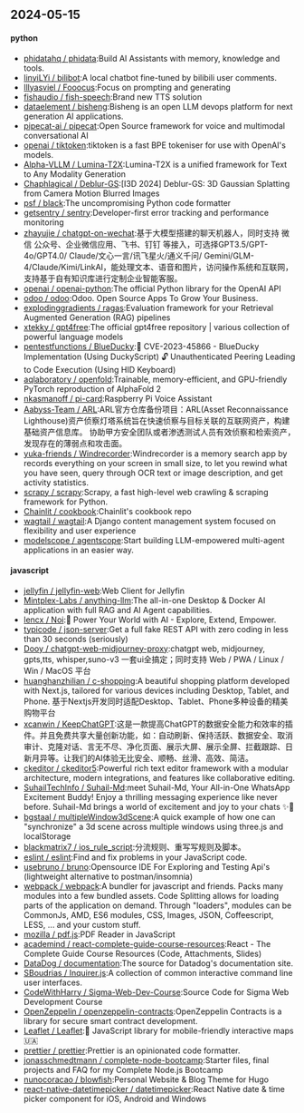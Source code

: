 ## 2024-05-15

#### python
* [phidatahq / phidata](https://github.com/phidatahq/phidata):Build AI Assistants with memory, knowledge and tools.
* [linyiLYi / bilibot](https://github.com/linyiLYi/bilibot):A local chatbot fine-tuned by bilibili user comments.
* [lllyasviel / Fooocus](https://github.com/lllyasviel/Fooocus):Focus on prompting and generating
* [fishaudio / fish-speech](https://github.com/fishaudio/fish-speech):Brand new TTS solution
* [dataelement / bisheng](https://github.com/dataelement/bisheng):Bisheng is an open LLM devops platform for next generation AI applications.
* [pipecat-ai / pipecat](https://github.com/pipecat-ai/pipecat):Open Source framework for voice and multimodal conversational AI
* [openai / tiktoken](https://github.com/openai/tiktoken):tiktoken is a fast BPE tokeniser for use with OpenAI's models.
* [Alpha-VLLM / Lumina-T2X](https://github.com/Alpha-VLLM/Lumina-T2X):Lumina-T2X is a unified framework for Text to Any Modality Generation
* [Chaphlagical / Deblur-GS](https://github.com/Chaphlagical/Deblur-GS):[I3D 2024] Deblur-GS: 3D Gaussian Splatting from Camera Motion Blurred Images
* [psf / black](https://github.com/psf/black):The uncompromising Python code formatter
* [getsentry / sentry](https://github.com/getsentry/sentry):Developer-first error tracking and performance monitoring
* [zhayujie / chatgpt-on-wechat](https://github.com/zhayujie/chatgpt-on-wechat):基于大模型搭建的聊天机器人，同时支持 微信 公众号、企业微信应用、飞书、钉钉 等接入，可选择GPT3.5/GPT-4o/GPT4.0/ Claude/文心一言/讯飞星火/通义千问/ Gemini/GLM-4/Claude/Kimi/LinkAI，能处理文本、语音和图片，访问操作系统和互联网，支持基于自有知识库进行定制企业智能客服。
* [openai / openai-python](https://github.com/openai/openai-python):The official Python library for the OpenAI API
* [odoo / odoo](https://github.com/odoo/odoo):Odoo. Open Source Apps To Grow Your Business.
* [explodinggradients / ragas](https://github.com/explodinggradients/ragas):Evaluation framework for your Retrieval Augmented Generation (RAG) pipelines
* [xtekky / gpt4free](https://github.com/xtekky/gpt4free):The official gpt4free repository | various collection of powerful language models
* [pentestfunctions / BlueDucky](https://github.com/pentestfunctions/BlueDucky):🚨 CVE-2023-45866 - BlueDucky Implementation (Using DuckyScript) 🔓 Unauthenticated Peering Leading to Code Execution (Using HID Keyboard)
* [aqlaboratory / openfold](https://github.com/aqlaboratory/openfold):Trainable, memory-efficient, and GPU-friendly PyTorch reproduction of AlphaFold 2
* [nkasmanoff / pi-card](https://github.com/nkasmanoff/pi-card):Raspberry Pi Voice Assistant
* [Aabyss-Team / ARL](https://github.com/Aabyss-Team/ARL):ARL官方仓库备份项目：ARL(Asset Reconnaissance Lighthouse)资产侦察灯塔系统旨在快速侦察与目标关联的互联网资产，构建基础资产信息库。 协助甲方安全团队或者渗透测试人员有效侦察和检索资产，发现存在的薄弱点和攻击面。
* [yuka-friends / Windrecorder](https://github.com/yuka-friends/Windrecorder):Windrecorder is a memory search app by records everything on your screen in small size, to let you rewind what you have seen, query through OCR text or image description, and get activity statistics.
* [scrapy / scrapy](https://github.com/scrapy/scrapy):Scrapy, a fast high-level web crawling & scraping framework for Python.
* [Chainlit / cookbook](https://github.com/Chainlit/cookbook):Chainlit's cookbook repo
* [wagtail / wagtail](https://github.com/wagtail/wagtail):A Django content management system focused on flexibility and user experience
* [modelscope / agentscope](https://github.com/modelscope/agentscope):Start building LLM-empowered multi-agent applications in an easier way.

#### javascript
* [jellyfin / jellyfin-web](https://github.com/jellyfin/jellyfin-web):Web Client for Jellyfin
* [Mintplex-Labs / anything-llm](https://github.com/Mintplex-Labs/anything-llm):The all-in-one Desktop & Docker AI application with full RAG and AI Agent capabilities.
* [lencx / Noi](https://github.com/lencx/Noi):🚀 Power Your World with AI - Explore, Extend, Empower.
* [typicode / json-server](https://github.com/typicode/json-server):Get a full fake REST API with zero coding in less than 30 seconds (seriously)
* [Dooy / chatgpt-web-midjourney-proxy](https://github.com/Dooy/chatgpt-web-midjourney-proxy):chatgpt web, midjourney, gpts,tts, whisper,suno-v3 一套ui全搞定；同时支持 Web / PWA / Linux / Win / MacOS 平台
* [huanghanzhilian / c-shopping](https://github.com/huanghanzhilian/c-shopping):A beautiful shopping platform developed with Next.js, tailored for various devices including Desktop, Tablet, and Phone. 基于Nextjs开发同时适配Desktop、Tablet、Phone多种设备的精美购物平台
* [xcanwin / KeepChatGPT](https://github.com/xcanwin/KeepChatGPT):这是一款提高ChatGPT的数据安全能力和效率的插件。并且免费共享大量创新功能，如：自动刷新、保持活跃、数据安全、取消审计、克隆对话、言无不尽、净化页面、展示大屏、展示全屏、拦截跟踪、日新月异等。让我们的AI体验无比安全、顺畅、丝滑、高效、简洁。
* [ckeditor / ckeditor5](https://github.com/ckeditor/ckeditor5):Powerful rich text editor framework with a modular architecture, modern integrations, and features like collaborative editing.
* [SuhailTechInfo / Suhail-Md](https://github.com/SuhailTechInfo/Suhail-Md):meet Suhail-Md, Your All-in-One WhatsApp Excitement Buddy! Enjoy a thrilling messaging experience like never before. Suhail-Md brings a world of excitement and joy to your chats ✨🤖
* [bgstaal / multipleWindow3dScene](https://github.com/bgstaal/multipleWindow3dScene):A quick example of how one can "synchronize" a 3d scene across multiple windows using three.js and localStorage
* [blackmatrix7 / ios_rule_script](https://github.com/blackmatrix7/ios_rule_script):分流规则、重写写规则及脚本。
* [eslint / eslint](https://github.com/eslint/eslint):Find and fix problems in your JavaScript code.
* [usebruno / bruno](https://github.com/usebruno/bruno):Opensource IDE For Exploring and Testing Api's (lightweight alternative to postman/insomnia)
* [webpack / webpack](https://github.com/webpack/webpack):A bundler for javascript and friends. Packs many modules into a few bundled assets. Code Splitting allows for loading parts of the application on demand. Through "loaders", modules can be CommonJs, AMD, ES6 modules, CSS, Images, JSON, Coffeescript, LESS, ... and your custom stuff.
* [mozilla / pdf.js](https://github.com/mozilla/pdf.js):PDF Reader in JavaScript
* [academind / react-complete-guide-course-resources](https://github.com/academind/react-complete-guide-course-resources):React - The Complete Guide Course Resources (Code, Attachments, Slides)
* [DataDog / documentation](https://github.com/DataDog/documentation):The source for Datadog's documentation site.
* [SBoudrias / Inquirer.js](https://github.com/SBoudrias/Inquirer.js):A collection of common interactive command line user interfaces.
* [CodeWithHarry / Sigma-Web-Dev-Course](https://github.com/CodeWithHarry/Sigma-Web-Dev-Course):Source Code for Sigma Web Development Course
* [OpenZeppelin / openzeppelin-contracts](https://github.com/OpenZeppelin/openzeppelin-contracts):OpenZeppelin Contracts is a library for secure smart contract development.
* [Leaflet / Leaflet](https://github.com/Leaflet/Leaflet):🍃 JavaScript library for mobile-friendly interactive maps 🇺🇦
* [prettier / prettier](https://github.com/prettier/prettier):Prettier is an opinionated code formatter.
* [jonasschmedtmann / complete-node-bootcamp](https://github.com/jonasschmedtmann/complete-node-bootcamp):Starter files, final projects and FAQ for my Complete Node.js Bootcamp
* [nunocoracao / blowfish](https://github.com/nunocoracao/blowfish):Personal Website & Blog Theme for Hugo
* [react-native-datetimepicker / datetimepicker](https://github.com/react-native-datetimepicker/datetimepicker):React Native date & time picker component for iOS, Android and Windows
